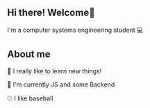 ## Hi there! Welcome👋
I'm a computer systems engineering student :computer:

## About me
:pushpin: I really like to learn new things!

:notebook: I'm currently JS and some Backend 

:baseball: I like baseball


<!--
**Fernanda2Olan/Fernanda2Olan** is a ✨ _special_ ✨ repository because its `README.md` (this file) appears on your GitHub profile.

Here are some ideas to get you started:

- 🔭 I’m currently working on ...
- 🌱 I’m currently learning ...
- 👯 I’m looking to collaborate on ...
- 🤔 I’m looking for help with ...
- 💬 Ask me about ...
- 📫 How to reach me: ...
- 😄 Pronouns: ...
- ⚡ Fun fact: ...
-->
